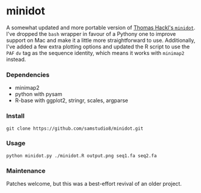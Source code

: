 # minidot

A somewhat updated and more portable version of [Thomas Hackl's `minidot`](https://github.com/thackl/minidot). I've dropped the `bash` wrapper in favour of a Pythony one to improve support on Mac and make it a little more straightforward to use. Additionally, I've added a few extra plotting options and updated the R script to use the `PAF` `dv` tag as the sequence identity, which means it works with `minimap2` instead.

### Dependencies

* minimap2
* python with pysam
* R-base with ggplot2, stringr, scales, argparse

### Install

    git clone https://github.com/samstudio8/minidot.git

### Usage

    python minidot.py ./minidot.R output.png seq1.fa seq2.fa

### Maintenance

Patches welcome, but this was a best-effort revival of an older project.

